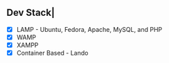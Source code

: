 Dev Stack|
----------
- [x] LAMP - Ubuntu, Fedora, Apache, MySQL, and PHP
- [X] WAMP
- [X] XAMPP
- [X] Container Based - Lando
